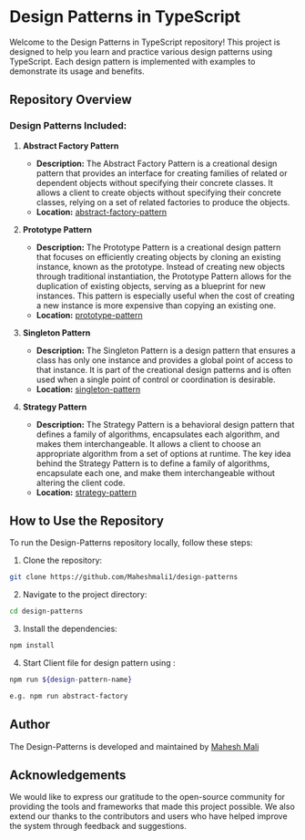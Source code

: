 # Design Patterns in TypeScript

Welcome to the Design Patterns in TypeScript repository! This project is designed to help you learn and practice various design patterns using TypeScript. Each design pattern is implemented with examples to demonstrate its usage and benefits.

## Repository Overview

### Design Patterns Included:

1. **Abstract Factory Pattern**

   - **Description:** The Abstract Factory Pattern is a creational design pattern that provides an interface for creating families of related or dependent objects without specifying their concrete classes. It allows a client to create objects without specifying their concrete classes, relying on a set of related factories to produce the objects.
   - **Location:** [abstract-factory-pattern](./src/abstract-factory-pattern/)

2. **Prototype Pattern**
   - **Description:** The Prototype Pattern is a creational design pattern that focuses on efficiently creating objects by cloning an existing instance, known as the prototype. Instead of creating new objects through traditional instantiation, the Prototype Pattern allows for the duplication of existing objects, serving as a blueprint for new instances. This pattern is especially useful when the cost of creating a new instance is more expensive than copying an existing one.
   - **Location:** [prototype-pattern](./src/prototype-pattern/)
3. **Singleton Pattern**
   - **Description:** The Singleton Pattern is a design pattern that ensures a class has only one instance and provides a global point of access to that instance. It is part of the creational design patterns and is often used when a single point of control or coordination is desirable.
   - **Location:** [singleton-pattern](./src/singleton-pattern/)
4. **Strategy Pattern**
   - **Description:** The Strategy Pattern is a behavioral design pattern that defines a family of algorithms, encapsulates each algorithm, and makes them interchangeable. It allows a client to choose an appropriate algorithm from a set of options at runtime. The key idea behind the Strategy Pattern is to define a family of algorithms, encapsulate each one, and make them interchangeable without altering the client code.
   - **Location:** [strategy-pattern](./src/strategy-pattern/)

## How to Use the Repository

To run the Design-Patterns repository locally, follow these steps:

1. Clone the repository:

```bash
git clone https://github.com/Maheshmali1/design-patterns
```

2. Navigate to the project directory:

```bash
cd design-patterns
```

3. Install the dependencies:

```bash
npm install
```

4. Start Client file for design pattern using :

```bash
npm run ${design-pattern-name}

e.g. npm run abstract-factory
```

## Author

The Design-Patterns is developed and maintained by [Mahesh Mali](https://github.com/Maheshmali1)

## Acknowledgements

We would like to express our gratitude to the open-source community for providing the tools and frameworks that made this project possible. We also extend our thanks to the contributors and users who have helped improve the system through feedback and suggestions.
